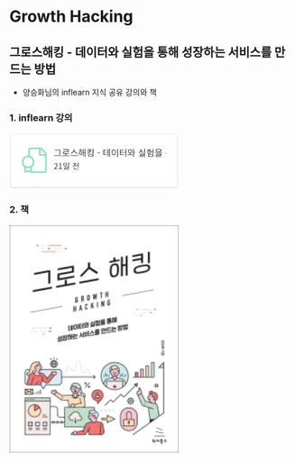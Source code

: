 # Growth Hacking 

## 그로스해킹 - 데이터와 실험을 통해 성장하는 서비스를 만드는 방법
- 양승화님의 inflearn 지식 공유 강의와 책

### 1. inflearn 강의
<img src="./image/inflearn_growth_hacking_certificate2.PNG" width="300"> 

### 2. 책
<img src="./image/book_growth_hacking.jpg" width="300">